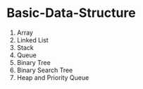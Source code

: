 # Basic-Data-Structure

1. Array
2. Linked List
3. Stack
4. Queue
5. Binary Tree
6. Binary Search Tree
7. Heap and Priority Queue

